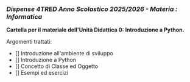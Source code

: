 ### *Dispense 4TRED Anno Scolastico 2025/2026 - Materia : Informatica*

**Cartella per il materiale dell'Unità Didattica 0: Introduzione a Python.**

Argomenti trattati:
- [] Introduzione all'ambiente di sviluppo
- [] Introduzione a Python
- [] Concetto di Classe ed Oggetto
- [] Esempi ed esercizi